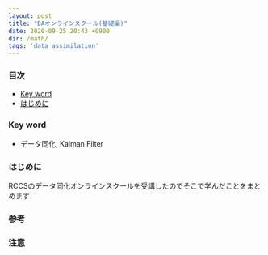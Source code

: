 ```yaml
---
layout: post
title: "DAオンラインスクール(基礎編)"
date: 2020-09-25 20:43 +0900
dir: /math/
tags: 'data assimilation'
---
```


### 目次
- [Key word](#key-word)
- [はじめに](#はじめに)


### Key word
- データ同化, Kalman Filter

### はじめに
RCCSのデータ同化オンラインスクールを受講したのでそこで学んだことをまとめます．


<!-- memo
- 大自由度系での計算
- lorenzモデルの便利さ
- da領域の研究の活発さ
- additive inflationを使わない理由
- サンプル誤差推定の難しさ
 -->


### 参考

### 注意